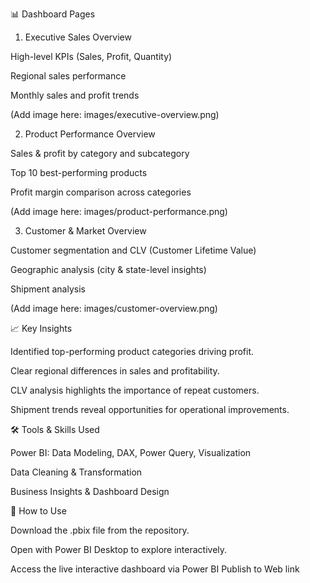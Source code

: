 📊 Dashboard Pages
1. Executive Sales Overview

High-level KPIs (Sales, Profit, Quantity)

Regional sales performance

Monthly sales and profit trends

(Add image here: images/executive-overview.png)

2. Product Performance Overview

Sales & profit by category and subcategory

Top 10 best-performing products

Profit margin comparison across categories

(Add image here: images/product-performance.png)

3. Customer & Market Overview

Customer segmentation and CLV (Customer Lifetime Value)

Geographic analysis (city & state-level insights)

Shipment analysis

(Add image here: images/customer-overview.png)

📈 Key Insights

Identified top-performing product categories driving profit.

Clear regional differences in sales and profitability.

CLV analysis highlights the importance of repeat customers.

Shipment trends reveal opportunities for operational improvements.

🛠 Tools & Skills Used

Power BI: Data Modeling, DAX, Power Query, Visualization

Data Cleaning & Transformation

Business Insights & Dashboard Design

🚀 How to Use

Download the .pbix file from the repository.

Open with Power BI Desktop to explore interactively.

Access the live interactive dashboard via Power BI Publish to Web link
